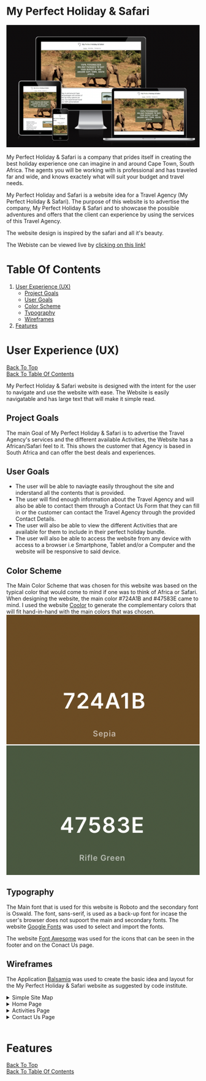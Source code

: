 # My Perfect Holiday & Safari

![My Perfect Holiday and Safari Responsive Image](assets/images/responsive-example.png)

My Perfect Holiday & Safari is a company that prides itself in creating the best holiday experience one can imagine in and around Cape Town, South Africa. The agents you will be working with is professional and has traveled far and wide, and knows exactely what will suit your budget and travel needs.

My Perfect Holiday and Safari is a website idea for a Travel Agency (My Perfect Holiday & Safari). 
The purpose of this website is to advertise the company, My Perfect Holiday & Safari and to showcase the possible adventures and offers that the client
can experience by using the services of this Travel Agency.

The website design is inspired by the safari and all it's beauty.

The Webiste can be viewed live by [clicking on this link!](https://quack842.github.io/my-perfect-holiday/)

# Table Of Contents

1. [User Experience (UX)](#user-experience-ux)
    * [Project Goals](#project-goals)
    * [User Goals](#user-goals)
    * [Color Scheme](#color-scheme)
    * [Typography](#typography)
    * [Wireframes](#wireframes)
2. [Features](#features)

# User Experience (UX)
[Back To Top](#my-perfect-holiday--safari) <br>
[Back To Table Of Contents](#table-of-contents)

My Perfect Holiday & Safari website is designed with the intent for the user to navigate and use the website with
ease. 
The Website is easily navigatable and has large text that will make it simple read.

## Project Goals

The main Goal of My Perfect Holiday & Safari is to advertise the Travel Agency's services and the different available Activities, the Website has a African/Safari feel to it. This shows the customer that Agency is based in South Africa and can offer the best deals and experiences.

## User Goals

* The user will be able to naviagte easily throughout the site and inderstand all the contents that is provided.
* The user will find enough information about the Travel Agency and will also be able to contact them through a Contact Us Form that they can fill in 
or the customer can contact the Travel Agency through the provided Contact Details.
* The user will also be able to view the different Activities that are available for them to include in their perfect holiday bundle.
* The user will also be able to access the website from any device with access to a browser i.e Smartphone, Tablet and/or a Computer and the website will be responsive to said device.

## Color Scheme

The Main Color Scheme that was chosen for this website was based on the typical color that would come to mind if one was to think of Africa or Safari. When designing the website, the main color #724A1B and #47583E came to mind. I used the website [Coolor](https://coolors.co/) to generate the complementary colors that will fit hand-in-hand with the main colors that was chosen.
![Main Color 1](assets/images/main-color-1.png) ![Main Color 2](assets/images/main-color-2.png)

## Typography

The Main font that is used for this website is Roboto and the secondary font is Oswald. The font, sans-serif, is used as a back-up font for incase the user's browser does not supoort the main and secondary fonts. The website [Google Fonts](https://fonts.google.com/) was used to select and import the fonts.

The website [Font Awesome](https://fontawesome.com/) was used for the icons that can be seen in the footer and on the Conact Us page.

## Wireframes

The Application [Balsamiq](https://balsamiq.com/) was used to create the basic idea and layout for the My Perfect Holiday & Safari website as suggested by code institute.
<details>
    <summary>Simple Site Map</summary>
    
![Website Layout Main](assets/images/website-main-layout.png) <br>
This Sitemap was design to get the basic layout and structure of the website.

</details>
<details>
    <summary>Home Page</summary>
    
![Website Layout Main](assets/images/website-layout-home.png) <br>
The Home Page is a simple page with information about the Travel Agency and what they can offer. In The original design, The About Page was included as a extra html page. It was suggested by my Mentor that it might be a better and cleaner idea to combine the Home and About Us page, I agreed to that suggestion and added the About Us Information below the Home Page Information.

</details>
<details>
    <summary>Activities Page</summary>
    
![Website Layout Main](assets/images/website-layout-activities.png) <br>
On the Activities Page, there are 5 cards that is presented and will flip around and reveal the related information when the card is clicked/hovered over.

In the original design, the Hero image was displayed at the top of the Activities and Contact Us pages. My Mentor asked if the hero image was needed on the other pages as well and challenged me to find a way to show the relation to the pages without a hero image on every single page. I came to the conclution that having a shadow below the navigation bar will show the relation between the pages without the need of the hero image on each page.

</details>
<details>
    <summary>Contact Us Page</summary>
    
![Website Layout Main](assets/images/website-layout-contact.png) <br>
On the Contact Us Page, there are to panels, a left and a right panel. The left panel displays the Contact Form and the Right Panel Displays the Contact Information.
</details>
 <br>

# Features
[Back To Top](#my-perfect-holiday--safari) <br>
[Back To Table Of Contents](#table-of-contents)

